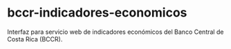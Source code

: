 # bccr-indicadores-economicos
Interfaz para servicio web de indicadores económicos del Banco Central de Costa Rica (BCCR).
